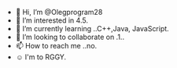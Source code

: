 - 👋 Hi, I’m @Olegprogram28
- 👀 I’m interested in 4.5.
- 🌱 I’m currently learning ..C++,Java, JavaScript.
- 💞️ I’m looking to collaborate on .1..
- 📫 How to reach me ..no.  
- ☺ I'm to RGGY. 
<!---
Olegprogram28/Olegprogram28 is a ✨ special ✨ repository because its `README.md` (this file) appears on your GitHub profile.
You can click the Preview link to take a look at your changes.
--->
